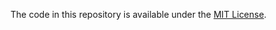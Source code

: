 The code in this repository is available under the [MIT License](https://secure.wikimedia.org/wikipedia/en/wiki/Mit_license).
